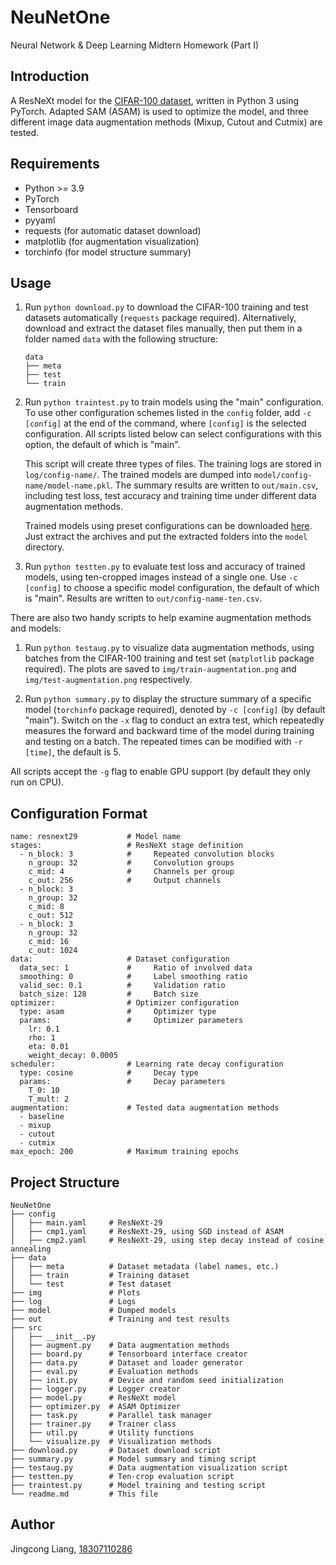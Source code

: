 # NeuNetOne

Neural Network &amp; Deep Learning Midtern Homework (Part I)

## Introduction

A ResNeXt model for the [CIFAR-100 dataset](https://www.cs.toronto.edu/~kriz/cifar.html), written in Python 3 using PyTorch. Adapted SAM (ASAM) is used to optimize the model, and three different image data augmentation methods (Mixup, Cutout and Cutmix) are tested.

## Requirements

- Python >= 3.9
- PyTorch
- Tensorboard
- pyyaml
- requests (for automatic dataset download)
- matplotlib (for augmentation visualization)
- torchinfo (for model structure summary)

## Usage

1. Run `python download.py` to download the CIFAR-100 training and test datasets automatically (`requests` package required). Alternatively, download and extract the dataset files manually, then put them in a folder named `data` with the following structure:

   ```{plain}
   data
   ├── meta
   ├── test
   └── train
   ```

2. Run `python traintest.py` to train models using the "main" configuration. To use other configuration schemes listed in the `config` folder, add `-c [config]` at the end of the command, where `[config]` is the selected configuration. All scripts listed below can select configurations with this option, the default of which is "main".

   This script will create three types of files. The training logs are stored in `log/config-name/`. The trained models are dumped into `model/config-name/model-name.pkl`. The summary results are written to `out/main.csv`, including test loss, test accuracy and training time under different data augmentation methods.

   Trained models using preset configurations can be downloaded [here](https://drive.google.com/drive/folders/1JyAux4pSCsYahNlg6Ic6PmK6sXqRpGOc?usp=sharing). Just extract the archives and put the extracted folders into the `model` directory.

3. Run `python testten.py` to evaluate test loss and accuracy of trained models, using ten-cropped images instead of a single one. Use `-c [config]` to choose a specific model configuration, the default of which is "main". Results are written to `out/config-name-ten.csv`.

There are also two handy scripts to help examine augmentation methods and models:

1. Run `python testaug.py` to visualize data augmentation methods, using batches from the CIFAR-100 training and test set (`matplotlib` package required). The plots are saved to `img/train-augmentation.png` and `img/test-augmentation.png` respectively.

2. Run `python summary.py` to display the structure summary of a specific model (`torchinfo` package required), denoted by `-c [config]` (by default "main"). Switch on the `-x` flag to conduct an extra test, which repeatedly measures the forward and backward time of the model during training and testing on a batch. The repeated times can be modified with `-r [time]`, the default is $5$.

All scripts accept the `-g` flag to enable GPU support (by default they only run on CPU).

## Configuration Format

```{yaml}
name: resnext29           # Model name
stages:                   # ResNeXt stage definition
  - n_block: 3            #     Repeated convolution blocks
    n_group: 32           #     Convolution groups
    c_mid: 4              #     Channels per group
    c_out: 256            #     Output channels
  - n_block: 3
    n_group: 32
    c_mid: 8
    c_out: 512
  - n_block: 3
    n_group: 32
    c_mid: 16
    c_out: 1024
data:                     # Dataset configuration
  data_sec: 1             #     Ratio of involved data
  smoothing: 0            #     Label smoothing ratio
  valid_sec: 0.1          #     Validation ratio
  batch_size: 128         #     Batch size
optimizer:                # Optimizer configuration
  type: asam              #     Optimizer type
  params:                 #     Optimizer parameters
    lr: 0.1
    rho: 1
    eta: 0.01
    weight_decay: 0.0005
scheduler:                # Learning rate decay configuration
  type: cosine            #     Decay type
  params:                 #     Decay parameters
    T_0: 10
    T_mult: 2
augmentation:             # Tested data augmentation methods
  - baseline
  - mixup
  - cutout
  - cutmix
max_epoch: 200            # Maximum training epochs
```

## Project Structure

```{plain}
NeuNetOne
├── config
│   ├── main.yaml     # ResNeXt-29
│   ├── cmp1.yaml     # ResNeXt-29, using SGD instead of ASAM
│   ├── cmp2.yaml     # ResNeXt-29, using step decay instead of cosine annealing
├── data
│   ├── meta          # Dataset metadata (label names, etc.)
│   ├── train         # Training dataset
│   └── test          # Test dataset
├── img               # Plots
├── log               # Logs
├── model             # Dumped models
├── out               # Training and test results
├── src
│   ├── __init__.py
│   ├── augment.py    # Data augmentation methods
│   ├── board.py      # Tensorboard interface creator
│   ├── data.py       # Dataset and loader generator
│   ├── eval.py       # Evaluation methods
│   ├── init.py       # Device and random seed initialization
│   ├── logger.py     # Logger creator
│   ├── model.py      # ResNeXt model
│   ├── optimizer.py  # ASAM Optimizer
│   ├── task.py       # Parallel task manager
│   ├── trainer.py    # Trainer class
│   ├── util.py       # Utility functions
│   └── visualize.py  # Visualization methods
├── download.py       # Dataset download script
├── summary.py        # Model summary and timing script
├── testaug.py        # Data augmentation visualization script
├── testten.py        # Ten-crop evaluation script
├── traintest.py      # Model training and testing script
└── readme.md         # This file
```

## Author

Jingcong Liang, [18307110286](mailto:18307110286@fudan.edu.cn)
